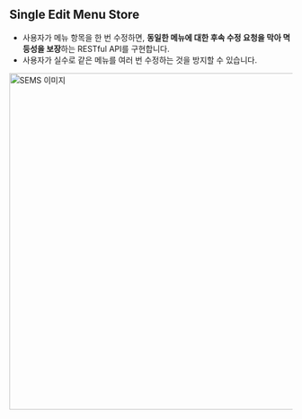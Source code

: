 ## Single Edit Menu Store
- 사용자가 메뉴 항목을 한 번 수정하면, **동일한 메뉴에 대한 후속 수정 요청을 막아 멱등성을 보장**하는 RESTful API를 구현합니다.
- 사용자가 실수로 같은 메뉴를 여러 번 수정하는 것을 방지할 수 있습니다.

<img src="https://private-user-images.githubusercontent.com/102461290/395853611-9a056c86-5ea3-450c-bfc2-2611e2b718f5.png?jwt=eyJhbGciOiJIUzI1NiIsInR5cCI6IkpXVCJ9.eyJpc3MiOiJnaXRodWIuY29tIiwiYXVkIjoicmF3LmdpdGh1YnVzZXJjb250ZW50LmNvbSIsImtleSI6ImtleTUiLCJleHAiOjE3MzQyNTc2NDAsIm5iZiI6MTczNDI1NzM0MCwicGF0aCI6Ii8xMDI0NjEyOTAvMzk1ODUzNjExLTlhMDU2Yzg2LTVlYTMtNDUwYy1iZmMyLTI2MTFlMmI3MThmNS5wbmc_WC1BbXotQWxnb3JpdGhtPUFXUzQtSE1BQy1TSEEyNTYmWC1BbXotQ3JlZGVudGlhbD1BS0lBVkNPRFlMU0E1M1BRSzRaQSUyRjIwMjQxMjE1JTJGdXMtZWFzdC0xJTJGczMlMkZhd3M0X3JlcXVlc3QmWC1BbXotRGF0ZT0yMDI0MTIxNVQxMDA5MDBaJlgtQW16LUV4cGlyZXM9MzAwJlgtQW16LVNpZ25hdHVyZT1lMGFjMzQ2MWUwYzExZmY4NWVjYTU1YTg0YzEzMTk1NjAwODZjMjU2ZTBjOGQzMDE4MGFkMDdmNTVkODJiMGZmJlgtQW16LVNpZ25lZEhlYWRlcnM9aG9zdCJ9.-If5G98UOBAaFx1t8YeZtNLFlpGOc9EQxGzMrBKexug" 
  alt="SEMS 이미지" width="600"/>
